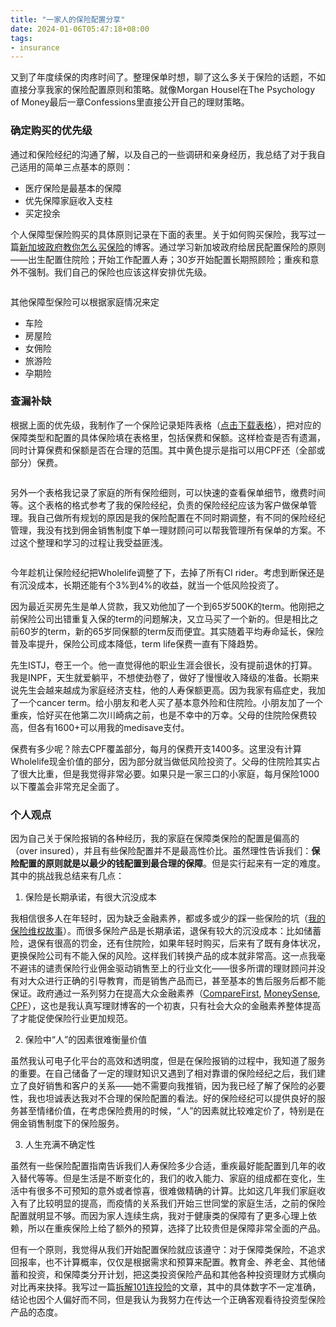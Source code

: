 ```yaml
---
title: "一家人的保险配置分享"
date: 2024-01-06T05:47:18+08:00
tags: 
- insurance
---
```


又到了年度续保的肉疼时间了。整理保单时想，聊了这么多关于保险的话题，不如直接分享我家的保险配置原则和策略。就像Morgan Housel在The Psychology of Money最后一章Confessions里直接公开自己的理财策略。

### 确定购买的优先级

通过和保险经纪的沟通了解，以及自己的一些调研和亲身经历，我总结了对于我自己适用的简单三点基本的原则：

- 医疗保险是最基本的保障
- 优先保障家庭收入支柱
- 买定投余

个人保障型保险购买的具体原则记录在下面的表里。关于如何购买保险，我写过一篇[新加坡政府教你怎么买保险](/cn/posts/singapore-insurance-how-gov-do/)的博客。通过学习新加坡政府给居民配置保险的原则——出生配置住院险；开始工作配置人寿；30岁开始配置长期照顾险；重疾和意外不强制。我们自己的保险也应该这样安排优先级。

<div>
    <span class="image fit"><img src="https://s3.ap-southeast-1.amazonaws.com/littlecheesecake.me/money.sense/family_insurance_plan/money_sense_insurance_principle.png" alt="" /></span>
</div>

其他保障型保险可以根据家庭情况来定
- 车险
- 房屋险
- 女佣险
- 旅游险
- 孕期险

### 查漏补缺

根据上面的优先级，我制作了一个保险记录矩阵表格（[点击下载表格](https://s3.ap-southeast-1.amazonaws.com/littlecheesecake.me/money.sense/family_insurance_plan/Insurance+Coverage+Matrix.xlsx)），把对应的保障类型和配置的具体保险填在表格里，包括保费和保额。这样检查是否有遗漏，同时计算保费和保额是否在合理的范围。其中黄色提示是指可以用CPF还（全部或部分）保费。

<div>
    <span class="image fit"><img src="https://s3.ap-southeast-1.amazonaws.com/littlecheesecake.me/money.sense/family_insurance_plan/money_sense_insurance_coverage_matrix.png" alt="" /></span>
</div>

另外一个表格我记录了家庭的所有保险细则，可以快速的查看保单细节，缴费时间等。这个表格的格式参考了我的保险经纪，负责的保险经纪应该为客户做保单管理。我自己做所有规划的原因是我的保险配置在不同时期调整，有不同的保险经纪管理，我没有找到佣金销售制度下单一理财顾问可以帮我管理所有保单的方案。不过这个整理和学习的过程让我受益匪浅。

<div>
    <span class="image fit"><img src="https://s3.ap-southeast-1.amazonaws.com/littlecheesecake.me/money.sense/family_insurance_plan/money_sense_insurance_policy_list.png" alt="" /></span>
</div>

今年趁机让保险经纪把Wholelife调整了下，去掉了所有CI rider。考虑到断保还是有沉没成本，长期还能有个3%到4%的收益，就当一个低风险投资了。

因为最近买房先生是单人贷款，我又劝他加了一个到65岁500K的term。他刚把之前保险公司出错重复入保的term的问题解决，又立马买了一个新的。但是相比之前60岁的term，新的65岁同保额的term反而便宜。其实随着平均寿命延长，保险普及率提升，保险公司成本降低，term life保费一直有下降趋势。

先生ISTJ，卷王一个。他一直觉得他的职业生涯会很长，没有提前退休的打算。我是INPF，天生就爱躺平，不想使劲卷了，做好了慢慢收入降级的准备。长期来说先生会越来越成为家庭经济支柱，他的人寿保额更高。因为我家有癌症史，我加了一个cancer term。给小朋友和老人买了基本意外险和住院险。小朋友加了一个重疾，恰好买在他第二次川崎病之前，也是不幸中的万幸。父母的住院险保费较高，但各有1600+可以用我的medisave支付。

保费有多少呢？除去CPF覆盖部分，每月的保费开支1400多。这里没有计算Wholelife现金价值的部分，因为部分就当做低风险投资了。父母的住院险其实占了很大比重，但是我觉得非常必要。如果只是一家三口的小家庭，每月保险1000以下覆盖会非常充足全面了。

### 个人观点

因为自己关于保险报销的各种经历，我的家庭在保障类保险的配置是偏高的（over insured），并且有些保险配置并不是最高性价比。虽然理性告诉我们：**保险配置的原则就是以最少的钱配置到最合理的保障**。但是实行起来有一定的难度。其中的挑战我总结来有几点：

1. 保险是长期承诺，有很大沉没成本

我相信很多人在年轻时，因为缺乏金融素养，都或多或少的踩一些保险的坑（[我的保险维权故事](/cn/posts/insurance-dispute-resolving/)）。而很多保险产品是长期承诺，退保有较大的沉没成本：比如储蓄险，退保有很高的罚金，还有住院险，如果年轻时购买，后来有了既有身体状况，更换保险公司有不能入保的风险。这样我们转换产品的成本就非常高。这一点我毫不避讳的谴责保险行业佣金驱动销售至上的行业文化——很多所谓的理财顾问并没有对大众进行正确的引导教育，而是销售产品而已，甚至基本的售后服务后都不能保证。政府通过一系列努力在提高大众金融素养（[CompareFirst](https://www.comparefirst.sg/wap/homeEvent.action), [MoneySense](https://www.moneysense.gov.sg/), [CPF](https://www.cpf.gov.sg/member)），这也是我认真写理财博客的一个初衷，只有社会大众的金融素养整体提高了才能促使保险行业更加规范。

2. 保险中“人”的因素很难衡量价值

虽然我认可电子化平台的高效和透明度，但是在保险报销的过程中，我知道了服务的重要。在自己储备了一定的理财知识又遇到了相对靠谱的保险经纪之后，我们建立了良好销售和客户的关系——她不需要向我推销，因为我已经了解了保险的必要性，我也坦诚表达我对不合理的保险配置的看法。好的保险经纪可以提供良好的服务甚至情绪价值，在考虑保险费用的时候，“人”的因素就比较难定价了，特别是在佣金销售制度下的保险服务。

3. 人生充满不确定性

虽然有一些保险配置指南告诉我们人寿保险多少合适，重疾最好能配置到几年的收入替代等等。但是生活是不断变化的，我们的收入能力、家庭的组成都在变化，生活中有很多不可预知的意外或者惊喜，很难做精确的计算。比如这几年我们家庭收入有了比较明显的提高，而疫情的关系我们开始三世同堂的家庭生活，之前的保险配置就明显不够。而因为家人连续生病，我对于健康类的保障有了更多心理上依赖，所以在重疾保险上给了额外的预算，选择了比较贵但是保障非常全面的产品。

但有一个原则，我觉得从我们开始配置保险就应该遵守：对于保障类保险，不追求回报率，也不计算概率，仅仅是根据需求和预算来配置。教育金、养老金、其他储蓄和投资，和保障类分开计划，把这类投资保险产品和其他各种投资理财方式横向对比再来抉择。我写过一篇[拆解101连投险](/cn/posts/ilp-exploration/)的文章，其中的具体数字不一定准确，结论也因个人偏好而不同，但是我认为我努力在传达一个正确客观看待投资型保险产品的态度。